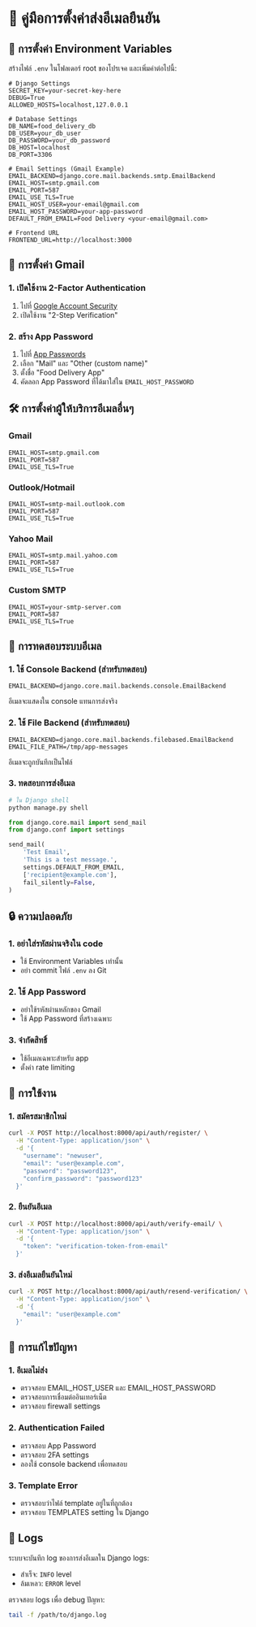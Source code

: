# 📧 คู่มือการตั้งค่าส่งอีเมลยืนยัน

## 🔧 การตั้งค่า Environment Variables

สร้างไฟล์ `.env` ในโฟลเดอร์ root ของโปรเจค และเพิ่มค่าต่อไปนี้:

```env
# Django Settings
SECRET_KEY=your-secret-key-here
DEBUG=True
ALLOWED_HOSTS=localhost,127.0.0.1

# Database Settings
DB_NAME=food_delivery_db
DB_USER=your_db_user
DB_PASSWORD=your_db_password
DB_HOST=localhost
DB_PORT=3306

# Email Settings (Gmail Example)
EMAIL_BACKEND=django.core.mail.backends.smtp.EmailBackend
EMAIL_HOST=smtp.gmail.com
EMAIL_PORT=587
EMAIL_USE_TLS=True
EMAIL_HOST_USER=your-email@gmail.com
EMAIL_HOST_PASSWORD=your-app-password
DEFAULT_FROM_EMAIL=Food Delivery <your-email@gmail.com>

# Frontend URL
FRONTEND_URL=http://localhost:3000
```

## 📮 การตั้งค่า Gmail

### 1. เปิดใช้งาน 2-Factor Authentication
1. ไปที่ [Google Account Security](https://myaccount.google.com/security)
2. เปิดใช้งาน "2-Step Verification"

### 2. สร้าง App Password
1. ไปที่ [App Passwords](https://myaccount.google.com/apppasswords)
2. เลือก "Mail" และ "Other (custom name)"
3. ตั้งชื่อ "Food Delivery App"
4. คัดลอก App Password ที่ได้มาใส่ใน `EMAIL_HOST_PASSWORD`

## 🛠️ การตั้งค่าผู้ให้บริการอีเมลอื่นๆ

### Gmail
```env
EMAIL_HOST=smtp.gmail.com
EMAIL_PORT=587
EMAIL_USE_TLS=True
```

### Outlook/Hotmail
```env
EMAIL_HOST=smtp-mail.outlook.com
EMAIL_PORT=587
EMAIL_USE_TLS=True
```

### Yahoo Mail
```env
EMAIL_HOST=smtp.mail.yahoo.com
EMAIL_PORT=587
EMAIL_USE_TLS=True
```

### Custom SMTP
```env
EMAIL_HOST=your-smtp-server.com
EMAIL_PORT=587
EMAIL_USE_TLS=True
```

## 🧪 การทดสอบระบบอีเมล

### 1. ใช้ Console Backend (สำหรับทดสอบ)
```env
EMAIL_BACKEND=django.core.mail.backends.console.EmailBackend
```
อีเมลจะแสดงใน console แทนการส่งจริง

### 2. ใช้ File Backend (สำหรับทดสอบ)
```env
EMAIL_BACKEND=django.core.mail.backends.filebased.EmailBackend
EMAIL_FILE_PATH=/tmp/app-messages
```
อีเมลจะถูกบันทึกเป็นไฟล์

### 3. ทดสอบการส่งอีเมล
```python
# ใน Django shell
python manage.py shell

from django.core.mail import send_mail
from django.conf import settings

send_mail(
    'Test Email',
    'This is a test message.',
    settings.DEFAULT_FROM_EMAIL,
    ['recipient@example.com'],
    fail_silently=False,
)
```

## 🔒 ความปลอดภัย

### 1. อย่าใส่รหัสผ่านจริงใน code
- ใช้ Environment Variables เท่านั้น
- อย่า commit ไฟล์ `.env` ลง Git

### 2. ใช้ App Password
- อย่าใช้รหัสผ่านหลักของ Gmail
- ใช้ App Password ที่สร้างเฉพาะ

### 3. จำกัดสิทธิ์
- ใช้อีเมลเฉพาะสำหรับ app
- ตั้งค่า rate limiting

## 🚀 การใช้งาน

### 1. สมัครสมาชิกใหม่
```bash
curl -X POST http://localhost:8000/api/auth/register/ \
  -H "Content-Type: application/json" \
  -d '{
    "username": "newuser",
    "email": "user@example.com",
    "password": "password123",
    "confirm_password": "password123"
  }'
```

### 2. ยืนยันอีเมล
```bash
curl -X POST http://localhost:8000/api/auth/verify-email/ \
  -H "Content-Type: application/json" \
  -d '{
    "token": "verification-token-from-email"
  }'
```

### 3. ส่งอีเมลยืนยันใหม่
```bash
curl -X POST http://localhost:8000/api/auth/resend-verification/ \
  -H "Content-Type: application/json" \
  -d '{
    "email": "user@example.com"
  }'
```

## 🐛 การแก้ไขปัญหา

### 1. อีเมลไม่ส่ง
- ตรวจสอบ EMAIL_HOST_USER และ EMAIL_HOST_PASSWORD
- ตรวจสอบการเชื่อมต่ออินเทอร์เน็ต
- ตรวจสอบ firewall settings

### 2. Authentication Failed
- ตรวจสอบ App Password
- ตรวจสอบ 2FA settings
- ลองใช้ console backend เพื่อทดสอบ

### 3. Template Error
- ตรวจสอบว่าไฟล์ template อยู่ในที่ถูกต้อง
- ตรวจสอบ TEMPLATES setting ใน Django

## 📝 Logs

ระบบจะบันทึก log ของการส่งอีเมลใน Django logs:
- สำเร็จ: `INFO` level
- ล้มเหลว: `ERROR` level

ตรวจสอบ logs เพื่อ debug ปัญหา:
```bash
tail -f /path/to/django.log
``` 